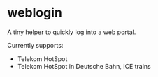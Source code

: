 # weblogin

A tiny helper to quickly log into a web portal.

Currently supports:

* Telekom HotSpot
* Telekom HotSpot in Deutsche Bahn, ICE trains
